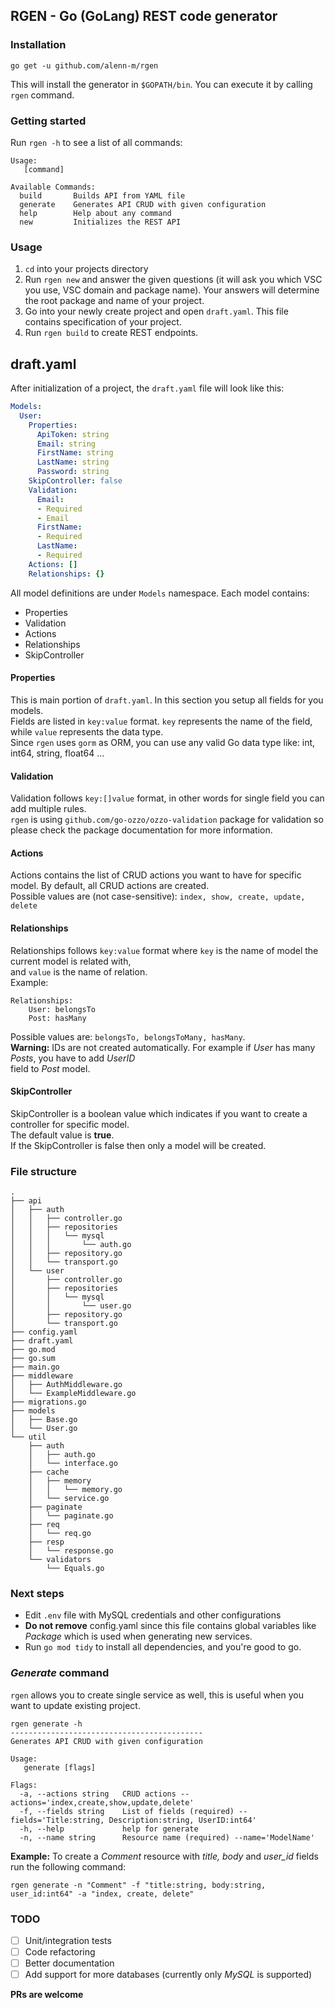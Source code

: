## RGEN - Go (GoLang) REST code generator

### Installation

    go get -u github.com/alenn-m/rgen 

This will install the generator in `$GOPATH/bin`. You can execute it by calling `rgen` command.

### Getting started

Run `rgen -h` to see a list of all commands:

    Usage:
       [command]
    
    Available Commands:
      build       Builds API from YAML file
      generate    Generates API CRUD with given configuration
      help        Help about any command
      new         Initializes the REST API

### Usage

1. `cd` into your projects directory
2. Run `rgen new` and answer the given questions (it will ask you which VSC you use, VSC domain and package name).
Your answers will determine the root package and name of your project.
3. Go into your newly create project and open `draft.yaml`. This file contains specification of your project.
4. Run `rgen build` to create REST endpoints.

## draft.yaml

After initialization of a project, the `draft.yaml` file will look like this:
```yaml
Models:
  User:
    Properties:
      ApiToken: string
      Email: string
      FirstName: string
      LastName: string
      Password: string
    SkipController: false
    Validation:
      Email:
      - Required
      - Email
      FirstName:
      - Required
      LastName:
      - Required
    Actions: []
    Relationships: {}
```
All model definitions are under `Models` namespace. 
Each model contains:
- Properties
- Validation
- Actions
- Relationships
- SkipController

#### Properties
This is main portion of `draft.yaml`. In this section you setup all fields for you models.\
Fields are listed in `key:value` format. `key` represents the name of the field, while `value` represents the data type.\
Since `rgen` uses `gorm` as ORM, you can use any valid Go data type like: int, int64, string, float64 ...
#### Validation
Validation follows `key:[]value` format, in other words for single field you can add multiple rules.\
`rgen` is using `github.com/go-ozzo/ozzo-validation` package for validation so please check the package documentation for more information.
#### Actions
Actions contains the list of CRUD actions you want to have for specific model. By default, all CRUD actions are created.\
Possible values are (not case-sensitive): `index, show, create, update, delete`
#### Relationships
Relationships follows `key:value` format where `key` is the name of model the current model is related with,\
and `value` is the name of relation.\
Example: 
```
Relationships:
    User: belongsTo
    Post: hasMany
```
Possible values are: `belongsTo, belongsToMany, hasMany`.\
**Warning:** IDs are not created automatically. For example if *User* has many *Posts*, you have to add *UserID*\
field to *Post* model.
#### SkipController
SkipController is a boolean value which indicates if you want to create a controller for specific model.\
The default value is **true**.\
If the SkipController is false then only a model will be created.

### File structure

```
.
├── api
│   ├── auth
│   │   ├── controller.go
│   │   ├── repositories
│   │   │   └── mysql
│   │   │       └── auth.go
│   │   ├── repository.go
│   │   └── transport.go
│   └── user
│       ├── controller.go
│       ├── repositories
│       │   └── mysql
│       │       └── user.go
│       ├── repository.go
│       └── transport.go
├── config.yaml
├── draft.yaml
├── go.mod
├── go.sum
├── main.go
├── middleware
│   ├── AuthMiddleware.go
│   └── ExampleMiddleware.go
├── migrations.go
├── models
│   ├── Base.go
│   └── User.go
└── util
    ├── auth
    │   ├── auth.go
    │   └── interface.go
    ├── cache
    │   ├── memory
    │   │   └── memory.go
    │   └── service.go
    ├── paginate
    │   └── paginate.go
    ├── req
    │   └── req.go
    ├── resp
    │   └── response.go
    └── validators
        └── Equals.go
```

### Next steps

- Edit `.env` file with MySQL credentials and other configurations
- **Do not remove** config.yaml since this file contains global variables like *Package* which is used when generating new services.
- Run `go mod tidy` to install all dependencies, and you're good to go.

### *Generate* command

`rgen` allows you to create single service as well, this is useful when you want to update existing project.
```
rgen generate -h
-------------------------------------------
Generates API CRUD with given configuration

Usage:
   generate [flags]

Flags:
  -a, --actions string   CRUD actions --actions='index,create,show,update,delete'
  -f, --fields string    List of fields (required) --fields='Title:string, Description:string, UserID:int64'
  -h, --help             help for generate
  -n, --name string      Resource name (required) --name='ModelName'
```
**Example:** To create a *Comment* resource with *title, body* and *user_id* fields run the following command:
```
rgen generate -n "Comment" -f "title:string, body:string, user_id:int64" -a "index, create, delete"
```
### TODO
- [ ] Unit/integration tests
- [ ] Code refactoring
- [ ] Better documentation
- [ ] Add support for more databases (currently only *MySQL* is supported)

**PRs are welcome**
